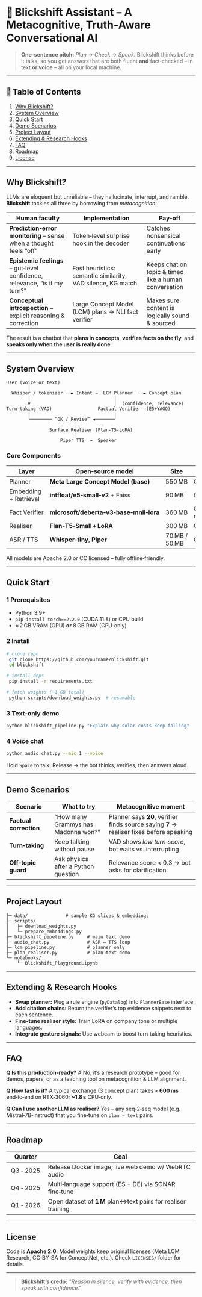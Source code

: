 # 🧠 Blickshift Assistant – A Metacognitive, Truth‑Aware Conversational AI

> **One‑sentence pitch:**  *Plan* → *Check* → *Speak.*  Blickshift thinks before it talks, so you get answers that are both fluent **and** fact‑checked – in text **or voice** – all on your local machine.

---

## 📜 Table of Contents

1. [Why Blickshift?](#why-blickshift)
2. [System Overview](#system-overview)
3. [Quick Start](#quick-start)
4. [Demo Scenarios](#demo-scenarios)
5. [Project Layout](#project-layout)
6. [Extending & Research Hooks](#extending--research-hooks)
7. [FAQ](#faq)
8. [Roadmap](#roadmap)
9. [License](#license)

---

## Why Blickshift?

LLMs are eloquent but unreliable – they hallucinate, interrupt, and ramble.  **Blickshift** tackles all three by borrowing from *metacognition*:

| Human faculty                                                              | Implementation                                              | Pay‑off                                               |
| -------------------------------------------------------------------------- | ----------------------------------------------------------- | ----------------------------------------------------- |
| **Prediction‑error monitoring** – sense when a thought feels “off”         | Token‑level surprise hook in the decoder                    | Catches nonsensical continuations early               |
| **Epistemic feelings** – gut‑level confidence, relevance, “is it my turn?” | Fast heuristics: semantic similarity, VAD silence, KG match | Keeps chat on topic & timed like a human conversation |
| **Conceptual introspection** – explicit reasoning & correction             | Large Concept Model (LCM) plans → NLI fact verifier         | Makes sure content is logically sound & sourced       |

The result is a chatbot that **plans in concepts**, **verifies facts on the fly**, and **speaks only when the user is really done**.

---

## System Overview  <a name="system-overview"></a>

```
User (voice or text)
        │
  Whisper / tokenizer ──► Intent →  LCM Planner  ──► Concept plan
        │                               │
        ▼                               │  (confidence, relevance)
Turn‑taking (VAD)                 Factual Verifier  (E5+YAGO)
        │                               │
        └──────── “OK / Revise” ◄───────┘
                         │
                Surface Realiser (Flan‑T5‑LoRA)
                         │
                    Piper TTS  →  Speaker
```

### Core Components

| Layer                 | Open‑source model                       | Size          | Runs on         |
| --------------------- | --------------------------------------- | ------------- | --------------- |
| Planner               | **Meta Large Concept Model (base)**     | 550 MB        | CPU or GPU      |
| Embedding + Retrieval | **intfloat/e5‑small‑v2** + Faiss        | 90 MB         | CPU             |
| Fact Verifier         | **microsoft/deberta‑v3‑base‑mnli‑lora** | 360 MB        | GPU recommended |
| Realiser              | **Flan‑T5‑Small + LoRA**                | 300 MB        | CPU or GPU      |
| ASR / TTS             | **Whisper‑tiny**, **Piper**             | 70 MB / 50 MB | CPU             |

All models are Apache 2.0 or CC licensed – fully offline‑friendly.

---

## Quick Start  <a name="quick-start"></a>

### 1 Prerequisites

* Python 3.9+
* `pip install torch==2.2.0` (CUDA 11.8) or CPU build
* ≈ 2 GB VRAM (GPU) **or** 8 GB RAM (CPU‑only)

### 2 Install

```bash
# clone repo
 git clone https://github.com/yourname/blickshift.git
 cd blickshift

# install deps
 pip install -r requirements.txt

# fetch weights (~1 GB total)
 python scripts/download_weights.py  # resumable
```

### 3 Text‑only demo

```bash
python blickshift_pipeline.py "Explain why solar costs keep falling"
```

### 4 Voice chat

```bash
python audio_chat.py --mic 1 --voice
```

Hold `Space` to talk.  Release → the bot thinks, verifies, then answers aloud.

---

## Demo Scenarios  <a name="demo-scenarios"></a>

| Scenario               | What to try                         | Metacognitive moment                                                                     |
| ---------------------- | ----------------------------------- | ---------------------------------------------------------------------------------------- |
| **Factual correction** | “How many Grammys has Madonna won?” | Planner says **20**, verifier finds source saying **7** → realiser fixes before speaking |
| **Turn‑taking**        | Keep talking without pause          | VAD shows *low turn‑score*, bot waits vs. interrupting                                   |
| **Off‑topic guard**    | Ask physics after a Python question | Relevance score < 0.3 → bot asks for clarification                                       |

---

## Project Layout  <a name="project-layout"></a>

```
├─ data/              # sample KG slices & embeddings
├─ scripts/
│   ├─ download_weights.py
│   └─ prepare_embeddings.py
├─ blickshift_pipeline.py     # main text demo
├─ audio_chat.py              # ASR ↔ TTS loop
├─ lcm_pipeline.py            # planner only
├─ plan_realiser.py           # plan→text demo
└─ notebooks/
    └─ Blickshift_Playground.ipynb
```

---

## Extending & Research Hooks  <a name="extending--research-hooks"></a>

* **Swap planner:** Plug a rule engine (`pyDatalog`) into `PlannerBase` interface.
* **Add citation chains:**  Return the verifier’s top evidence snippets next to each sentence.
* **Fine‑tune realiser style:** Train LoRA on company tone or multiple languages.
* **Integrate gesture signals:** Use webcam to boost turn‑taking heuristics.

---

## FAQ  <a name="faq"></a>

**Q Is this production‑ready?**
*A* No, it’s a research prototype – good for demos, papers, or as a teaching tool on metacognition & LLM alignment.

**Q How fast is it?**
A typical exchange (3 concept plan) takes **< 600 ms** end‑to‑end on RTX‑3060; **\~1.8 s** CPU‑only.

**Q Can I use another LLM as realiser?**
Yes – any seq‑2‑seq model (e.g. Mistral‑7B‑Instruct) that you fine‑tune on `plan → text` pairs.

---

## Roadmap  <a name="roadmap"></a>

| Quarter     | Goal                                                          |
| ----------- | ------------------------------------------------------------- |
|  Q3 ‑ 2025  | Release Docker image; live web demo w/ WebRTC audio           |
|  Q4 ‑ 2025  | Multi‑language support (ES + DE) via SONAR fine‑tune          |
|  Q1 ‑ 2026  | Open dataset of **1 M** plan↔text pairs for realiser training |

---

## License  <a name="license"></a>

Code is **Apache 2.0**.  Model weights keep original licenses (Meta LCM Research, CC‑BY‑SA for ConceptNet, etc.).  Check `LICENSES/` folder for details.

---

> **Blickshift’s credo:**  *"Reason in silence, verify with evidence, then speak with confidence."*

